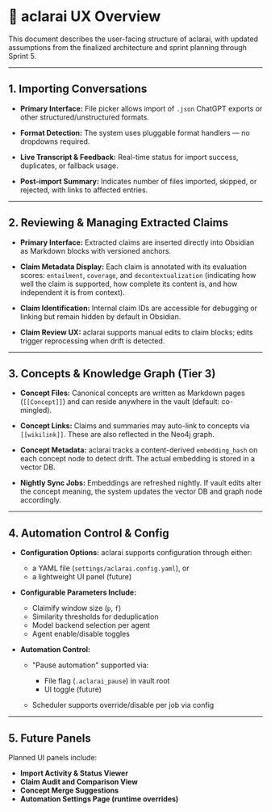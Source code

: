 # 🧭 aclarai UX Overview

This document describes the user-facing structure of aclarai, with updated assumptions from the finalized architecture and sprint planning through Sprint 5.

---

## **1. Importing Conversations**

* **Primary Interface:**
  File picker allows import of `.json` ChatGPT exports or other structured/unstructured formats.

* **Format Detection:**
  The system uses pluggable format handlers — no dropdowns required.

* **Live Transcript & Feedback:**
  Real-time status for import success, duplicates, or fallback usage.

* **Post-import Summary:**
  Indicates number of files imported, skipped, or rejected, with links to affected entries.

---

## **2. Reviewing & Managing Extracted Claims**

* **Primary Interface:**
  Extracted claims are inserted directly into Obsidian as Markdown blocks with versioned anchors.

* **Claim Metadata Display:**
  Each claim is annotated with its evaluation scores: `entailment`, `coverage`, and `decontextualization` (indicating how well the claim is supported, how complete its content is, and how independent it is from context).

* **Claim Identification:**
  Internal claim IDs are accessible for debugging or linking but remain hidden by default in Obsidian.

* **Claim Review UX:**
  aclarai supports manual edits to claim blocks; edits trigger reprocessing when drift is detected.

---

## **3. Concepts & Knowledge Graph (Tier 3)**

* **Concept Files:**
  Canonical concepts are written as Markdown pages (`[[Concept]]`) and can reside anywhere in the vault (default: co-mingled).

* **Concept Links:**
  Claims and summaries may auto-link to concepts via `[[wikilink]]`. These are also reflected in the Neo4j graph.

* **Concept Metadata:**
  aclarai tracks a content-derived `embedding_hash` on each concept node to detect drift. The actual embedding is stored in a vector DB.

* **Nightly Sync Jobs:**
  Embeddings are refreshed nightly. If vault edits alter the concept meaning, the system updates the vector DB and graph node accordingly.

---

## **4. Automation Control & Config**

* **Configuration Options:**
  aclarai supports configuration through either:

  * a YAML file (`settings/aclarai.config.yaml`), or
  * a lightweight UI panel (future)

* **Configurable Parameters Include:**

  * Claimify window size (`p`, `f`)
  * Similarity thresholds for deduplication
  * Model backend selection per agent
  * Agent enable/disable toggles

* **Automation Control:**

  * "Pause automation" supported via:

    * File flag (`.aclarai_pause`) in vault root
    * UI toggle (future)
  * Scheduler supports override/disable per job via config

---

## **5. Future Panels**

Planned UI panels include:

* **Import Activity & Status Viewer**
* **Claim Audit and Comparison View**
* **Concept Merge Suggestions**
* **Automation Settings Page (runtime overrides)**
